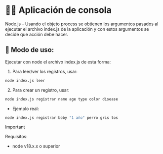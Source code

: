 # 👨‍💻 Aplicación de consola

Node.js - Usando el objeto process se obtienen los argumentos pasados al ejecutar el archivo index.js de la aplicación y con estos argumentos se decide que acción debe hacer.

## 🚀 Modo de uso:

Ejecutar con node el archivo index.js de esta forma:

1. Para leer/ver los registros, usar:

```bash
node index.js leer
```

2. Para crear un registro, usar:

```bash
node index.js registrar name age type color disease
```

- Ejemplo real:

```bash
node index.js registrar boby "1 año" perro gris tos
```

> [!IMPORTANT]
> Requisitos:
> - node v18.x.x o superior
>
